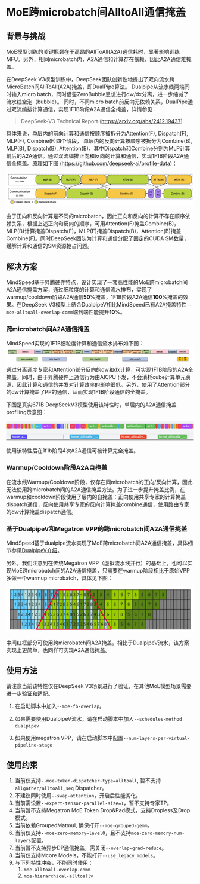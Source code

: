 # MoE跨microbatch间AlltoAll通信掩盖

## 背景与挑战
MoE模型训练的关键瓶颈在于高昂的AllToAll(A2A)通信耗时，显著影响训练MFU。另外，相同microbatch内，A2A通信和计算存在依赖，因此A2A通信难掩盖。

在DeepSeek V3模型训练中，DeepSeek团队创新性地提出了双向流水跨MicroBatch间AllToAll(A2A)掩盖，即DualPipe算法。
Dualpipe从流水线两端同时输入micro batch，同时借鉴ZeroBubble思想进行dw/dx分离，进一步缩减了流水线空泡（bubble）。
同时，不同micro batch前反向无依赖关系，DualPipe通过双流编排计算通信，实现1F1B阶段A2A通信全掩盖，详情参见：
> DeepSeek-V3 Technical Report (https://arxiv.org/abs/2412.19437)

具体来说，单层内的前向计算和通信按顺序被拆分为Attention(F), Dispatch(F), MLP(F), Combine(F)四个阶段， 单层内的反向计算按顺序被拆分为Combine(B), MLP(B), Dispatch(B), Attention(B)，其中Dispatch和Combine分别为MLP计算前后的A2A通信。通过双流编排正向和反向的计算和通信，实现1F1B阶段A2A通信全掩盖。原理如下图 (https://github.com/deepseek-ai/profile-data)：

![跨microbatch间A2A通信掩盖](../../../sources/images/fb_overlap.png)

由于正向和反向计算是不同的microbatch，因此正向和反向的计算不存在顺序依赖关系，根据上述正向和反向的顺序，可用Attention(F)掩盖Combine(B)，MLP(B)计算掩盖Dispatch(F)，MLP(F)掩盖Dispatch(B)，Attention(B)掩盖Combine(F)。同时DeepSeek团队为计算和通信分配了固定的CUDA SM数量，缓解计算和通信的SM资源抢占问题。

## 解决方案
MindSpeed基于昇腾硬件特点，设计实现了一套高性能的MoE跨microbatch间A2A通信掩盖方案，通过细粒度的计算和通信流水排布，实现了warmup/cooldown阶段A2A通信**50**%掩盖，1F1B阶段A2A通信**100**%掩盖的效果。在DeepSeek V3模型上结合DualpipeV相比MindSpeed已有A2A掩盖特性`--moe-alltoall-overlap-comm`端到端性能提升**10**%。

### 跨microbatch间A2A通信掩盖
MindSpeed实现的1F1B细粒度计算和通信流水排布如下图：
![跨microbatch间A2A通信掩盖](../../../sources/images/fb_overlap_npu.png)
通过分离调度专家和Attention部分反向的dw和dx计算，可实现1F1B阶段的A2A全掩盖。同时，由于昇腾硬件上通信行为由AICPU下发，不会消耗cube计算单元资源，因此计算和通信的并发对计算效率的影响很低。另外，使用了Attention部分的dw计算掩盖了PP的通信，从而实现1F1B阶段通信的全掩盖。

下图是真实671B DeepSeekV3模型使用该特性时，单层内的A2A通信掩盖profiling示意图：

![img.png](../../../sources/images/fb_overlap_profile.png)

使用该特性后在1f1b阶段4次A2A通信可被计算完全掩盖。
### Warmup/Cooldown阶段A2A自掩盖
在流水线Warmup/Cooldown阶段，仅存在同microbatch的正向/反向计算，因此无法使用跨microbatch间的A2A通信掩盖方法。为了进一步提升掩盖比例，在warmup和cooldown阶段使用了层内的自掩盖：正向使用共享专家的计算掩盖dispatch通信，反向使用共享专家的反向计算掩盖combine通信，使用路由专家的dw计算掩盖dispatch通信。

### 基于DualpipeV和Megatron VPP的跨microbatch间A2A通信掩盖
MindSpeed基于dualpipe流水实现了MoE跨microbatch间A2A通信掩盖，具体细节参见[DualpipeV介绍](../dualpipev.md)。

另外，我们注意到在传统Megatron VPP（虚拟流水线并行）的基础上，也可以实现MoE跨microbatch间的A2A通信掩盖，只需要在warmup阶段相比于原始VPP多做一个warmup microbatch，具体见下图：

![vpp+moe_fb_overlap](../../../sources/images/vpp_overlap.png)

中间红框部分可使用跨microbatch间A2A掩盖。相比于DualpipeV流水，该方案实现上更简单，也同样可实现A2A通信掩盖。

## 使用方法
请注意当前该特性仅在DeepSeek V3场景进行了验证，在其他MoE模型场景需要进一步验证和适配。

1. 在启动脚本中加入`--moe-fb-overlap`。

2. 如果需要使用DualpipeV流水，请在启动脚本中加入`--schedules-method dualpipev`
3. 如果使用megatron VPP，请在启动脚本中配置`--num-layers-per-virtual-pipeline-stage`

## 使用约束
1. 当前仅支持`--moe-token-dispatcher-type=alltoall`, 暂不支持`allgather/alltoall_seq` Dispatcher。
2. 不建议同时使用`--swap-attention`，开启后性能劣化。
3. 当前需设置`--expert-tensor-parallel-size=1`，暂不支持专家TP。
4. 当前暂不支持Megatron MoE Token Drop&Pad模式，支持Dropless及Drop模式。
5. 当前依赖GroupedMatmul, 确保打开`--moe-grouped-gemm`。
6. 当前仅支持`--moe-zero-memory=level0`，且不支持`moe-zero-memory-num-layers`配置。
7. 当前暂不支持异步DP通信掩盖，需关闭`--overlap-grad-reduce`。
8. 当前仅支持Mcore Models，不能打开`--use_legacy_models`。
9. 与下列特性冲突，不能同时使用：
   1. `moe-alltoall-overlap-comm`
   2. `moe-hierarchical-alltoallv`